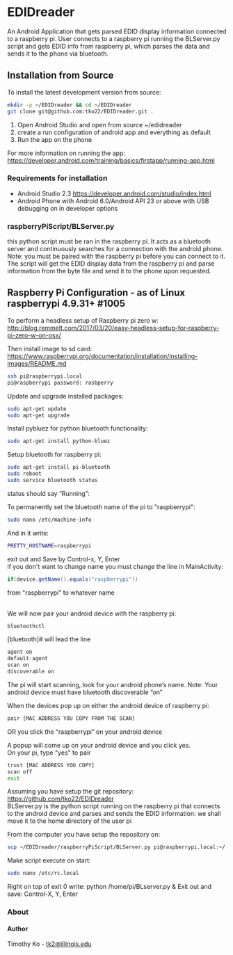 # EDIDreader 
An Android Application that gets parsed EDID display information connected to a raspberry pi. User connects to a raspberry pi running the BLServer.py script and gets EDID info from raspberry pi, which parses the data and sends it to the phone via bluetooth. 

## Installation from Source 
To install the latest development version from source:
```bash
mkdir -p ~/EDIDreader && cd ~/EDIDreader
git clone git@github.com:tko22/EDIDreader.git .
```
1. Open Android Studio and open from source ~/edidreader <br>
2. create a run configuration of android app and everything as default <br>
3. Run the app on the phone <br>

For more information on running the app: https://developer.android.com/training/basics/firstapp/running-app.html

### Requirements for installation
- Android Studio 2.3 https://developer.android.com/studio/index.html<br>
- Android Phone with Android 6.0/Android API 23 or above with USB debugging on in developer options <br>

### raspberryPiScript/BLServer.py
this python script must be ran in the raspberry pi. It acts as a bluetooth server and continuously searches for a connection with the android phone. Note: you must be paired with the raspberry pi before you can connect to it. The script will get the EDID display data from the raspberry pi and parse information from the byte file and send it to the phone upon requested. 


## Raspberry Pi Configuration - as of Linux raspberrypi 4.9.31+ #1005
To perform a headless setup of Raspberry pi zero w: http://blog.remmelt.com/2017/03/20/easy-headless-setup-for-raspberry-pi-zero-w-on-osx/<br>
 
Then install image to sd card: https://www.raspberrypi.org/documentation/installation/installing-images/README.md<br>
```bash
ssh pi@raspberrypi.local
pi@raspberrypi password: rasbperry
```
Update and upgrade installed packages:
```bash
sudo apt-get update
sudo apt-get upgrade
```
Install pybluez for python bluetooth functionality:
```bash
sudo apt-get install python-bluez
```

Setup bluetooth for raspberry pi:<br>
```bash
sudo apt-get install pi-bluetooth
sudo reboot
sudo service bluetooth status 
```
status should say “Running”:<br>

To permanently set the bluetooth name of the pi to "raspberrypi":
```bash
sudo nano /etc/machine-info
```
And in it write:
```bash
PRETTY_HOSTNAME=raspberrypi
```
exit out and Save by Control-x, Y, Enter<br>
if you don't want to change name you must change the line in MainActivity:
```java
if(device.getName().equals("raspberrypi"))
``` 
from "raspberrypi" to whatever name<br><br>

We will now pair your android device with the raspberry pi:
```bash
bluetoothctl
```
[bluetooth]# will lead the line
```bash
agent on
default-agent
scan on
discoverable on
```
 
The pi will start scanning, look for your android phone’s name. Note: Your android device must have bluetooth discoverable “on”
 
When the devices pop up on either the android device of raspberry pi:
```bash 
pair [MAC ADDRESS YOU COPY FROM THE SCAN]
``` 
OR you click the “raspberrypi” on your android device
 
A popup will come up on your android device and you click yes.<br>
On your pi, type "yes" to pair
```bash
trust [MAC ADDRESS YOU COPY]
scan off
exit
```
 
Assuming you have setup the git repository: https://github.com/tko22/EDIDreader<br>
BLServer.py is the python script running on the raspberry pi that connects to the android device and parses and sends the EDID information: we shall move it to the home directory of the user pi<br>
 
From the computer you have setup the repository on:
```bash 
scp ~/EDIDreader/raspberryPiScript/BLServer.py pi@raspberrypi.local:~/
```
 
Make script execute on start:
```bash
sudo nano /etc/rc.local
```
Right on top of exit 0 write: python /home/pi/BLserver.py &
Exit out and save: Control-X, Y, Enter
 
### About

#### Author
Timothy Ko - tk2@illinois.edu
 
 
